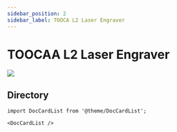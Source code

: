 ```yaml
---
sidebar_position: 2
sidebar_label: TOOCA L2 Laser Engraver
---
```


# TOOCAA L2 Laser Engraver

![](http://wiki-toocaa.oss-cn-hongkong.aliyuncs.com/wiki/3.jpg)

## Directory

```mdx-code-block
import DocCardList from '@theme/DocCardList';

<DocCardList />
```


